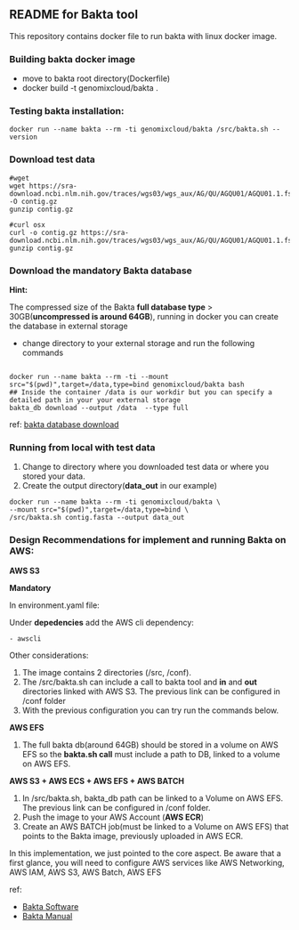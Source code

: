 ## README for Bakta tool ##

This repository contains docker file to run bakta with linux docker image.

### Building bakta docker image

* move to bakta root directory(Dockerfile)
* docker build -t genomixcloud/bakta .

### Testing bakta installation:

```shell
docker run --name bakta --rm -ti genomixcloud/bakta /src/bakta.sh --version
```

### Download test data 

```shell
#wget 
wget https://sra-download.ncbi.nlm.nih.gov/traces/wgs03/wgs_aux/AG/QU/AGQU01/AGQU01.1.fsa_nt.gz -O contig.gz
gunzip contig.gz
```

```shell
#curl osx
curl -o contig.gz https://sra-download.ncbi.nlm.nih.gov/traces/wgs03/wgs_aux/AG/QU/AGQU01/AGQU01.1.fsa_nt.gz
gunzip contig.gz

```

### Download the mandatory Bakta database 

**Hint:**</br>

The compressed size of the Bakta **full database type** > 30GB(**uncompressed is around 64GB**), running in docker you can create 
the database in external storage
* change directory to your external storage and run the following commands 

```shell

docker run --name bakta --rm -ti --mount src="$(pwd)",target=/data,type=bind genomixcloud/bakta bash
## Inside the container /data is our workdir but you can specify a detailed path in your your external storage
bakta_db download --output /data  --type full

```

ref: [bakta database download](https://github.com/oschwengers/bakta/blob/main/README.md#database-download)


### Running from local with test data 

1. Change to directory where you downloaded test data or where you stored your data.  
2. Create the output directory(**data_out** in our example) 

```shell
docker run --name bakta --rm -ti genomixcloud/bakta \
--mount src="$(pwd)",target=/data,type=bind \
/src/bakta.sh contig.fasta --output data_out 

```

### Design Recommendations for implement and running Bakta on AWS:

**AWS S3**

**Mandatory**

In environment.yaml file:

Under **depedencies** add the AWS cli dependency:

```
- awscli
```

Other considerations:

1. The image contains 2 directories (/src, /conf).
2. The /src/bakta.sh can include a call to bakta tool and **in** and **out** directories linked with AWS S3. The previous link can be configured in /conf folder
3. With the previous configuration you can try run the commands below.

**AWS EFS**
1. The full bakta db(around 64GB) should be stored in a volume on AWS EFS so the **bakta.sh call** must include a path to DB, linked to a volume on AWS EFS.

**AWS S3 + AWS ECS + AWS EFS + AWS BATCH**

1. In /src/bakta.sh, bakta_db path can be linked to a Volume on AWS EFS. The previous link can be configured in /conf folder.
2. Push the image to your AWS Account (**AWS ECR**)
3. Create an AWS BATCH job(must be linked to a Volume on AWS EFS) that points to the Bakta image, previously uploaded in AWS ECR.

In this implementation, we just pointed to the core aspect. Be aware that a first glance, you will need to configure AWS services like AWS Networking, AWS IAM, AWS S3, AWS Batch, AWS EFS  

ref:
* [Bakta Software](https://github.com/oschwengers/bakta/blob/main/README.md#installation)
* [Bakta Manual](https://github.com/oschwengers/bakta/blob/main/README.md) 